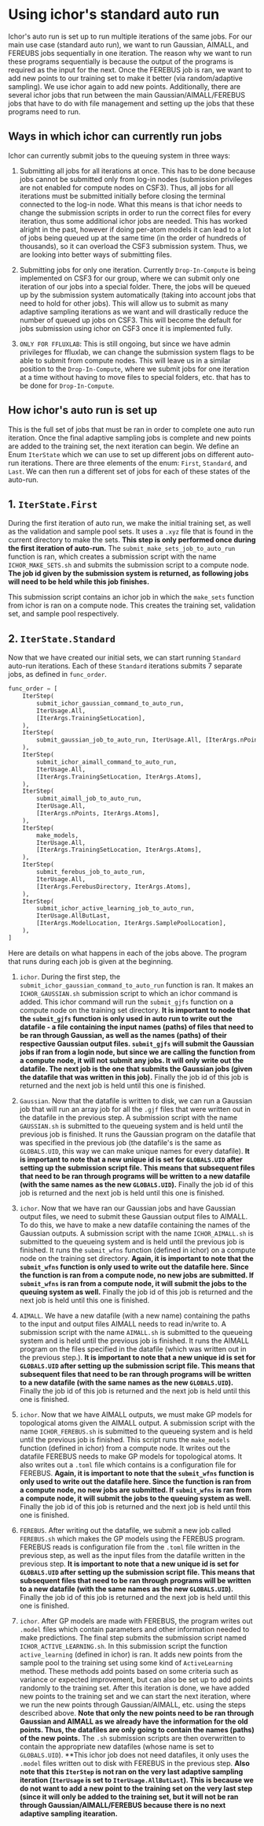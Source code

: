 # Using ichor's standard auto run

Ichor's auto run is set up to run multiple iterations of the same jobs. For our main use case (standard auto run), we want to run Gaussian, AIMALL, and FEREUBS jobs sequentially in one iteration. The reason why we want to run these programs sequentially is because the output of the programs is required as the input for the next. Once the FEREBUS job is ran, we want to add new points to our training set to make it better (via random/adaptive sampling). We use ichor again to add new points. Additionally, there are several ichor jobs that run between the main Gaussian/AIMALL/FEREBUS jobs that have to do with file management and setting up the jobs that these programs need to run.

## Ways in which ichor can currently run jobs

Ichor can currently submit jobs to the queuing system in three ways:

1. Submitting all jobs for all iterations at once. This has to be done because jobs cannot be submitted only from log-in nodes (submission privileges are not enabled for compute nodes on CSF3). Thus, all jobs for all iterations must be submitted initially before closing the terminal connected to the log-in node. What this means is that ichor needs to change the submission scripts in order to run the correct files for every iteration, thus some additional ichor jobs are needed. This has worked alright in the past, however if doing per-atom models it can lead to a lot of jobs being queued up at the same time (in the order of hundreds of thousands), so it can overload the CSF3 submission system. Thus, we are looking into better ways of submitting files.

2. Submitting jobs for only one iteration. Currently `Drop-In-Compute` is being implemented on CSF3 for our group, where we can submit only one iteration of our jobs into a special folder. There, the jobs will be queued up by the submission system automatically (taking into account jobs that need to hold for other jobs). This will allow us to submit as many adaptive sampling iterations as we want and will drastically reduce the number of queued up jobs on CSF3. This will become the default for jobs submission using ichor on CSF3 once it is implemented fully.

3. `ONLY FOR FFLUXLAB`: This is still ongoing, but since we have admin privileges for ffluxlab, we can change the submission system flags to be able to submit from compute nodes. This will leave us in a similar position to the `Drop-In-Compute`, where we submit jobs for one iteration at a time without having to move files to special folders, etc. that has to be done for `Drop-In-Compute`.


## How ichor's auto run is set up

This is the full set of jobs that must be ran in order to complete one auto run iteration. Once the final adaptive sampling jobs is complete and new points are added to the training set, the next iteration can begin. We define an Enum `IterState` which we can use to set up different jobs on different auto-run iterations. There are three elements of the enum: `First`, `Standard`, and `Last`. We can then run a different set of jobs for each of these states of the auto-run. 

## 1. `IterState.First`
During the first iteration of auto run, we make the initial training set, as well as the validation and sample pool sets. It uses a `.xyz` file that is found in the current directory to make the sets. **This step is only performed once during the first iteration of auto-run.**
The `submit_make_sets_job_to_auto_run` function is ran, which creates a submission script with the name `ICHOR_MAKE_SETS.sh` and submits the submission script to a compute node. **The job id given by the submission system is returned, as following jobs will need to be held while this job finishes.**

This submission script contains an ichor job in which the `make_sets` function from ichor is ran on a compute node. This creates the training set, validation set, and sample pool respectively.

## 2. `IterState.Standard`

Now that we have created our initial sets, we can start running `Standard` auto-run iterations. Each of these `Standard` iterations submits 7 separate jobs, as defined in `func_order`.

```python
func_order = [
    IterStep(
        submit_ichor_gaussian_command_to_auto_run,
        IterUsage.All,
        [IterArgs.TrainingSetLocation],
    ),
    IterStep(
        submit_gaussian_job_to_auto_run, IterUsage.All, [IterArgs.nPoints]
    ),
    IterStep(
        submit_ichor_aimall_command_to_auto_run,
        IterUsage.All,
        [IterArgs.TrainingSetLocation, IterArgs.Atoms],
    ),
    IterStep(
        submit_aimall_job_to_auto_run,
        IterUsage.All,
        [IterArgs.nPoints, IterArgs.Atoms],
    ),
    IterStep(
        make_models,
        IterUsage.All,
        [IterArgs.TrainingSetLocation, IterArgs.Atoms],
    ),
    IterStep(
        submit_ferebus_job_to_auto_run,
        IterUsage.All,
        [IterArgs.FerebusDirectory, IterArgs.Atoms],
    ),
    IterStep(
        submit_ichor_active_learning_job_to_auto_run,
        IterUsage.AllButLast,
        [IterArgs.ModelLocation, IterArgs.SamplePoolLocation],
    ),
]
```

Here are details on what happens in each of the jobs above. The program that runs during each job is given at the beginning.

1. `ichor`. During the first step, the `submit_ichor_gaussian_command_to_auto_run` function is ran. It makes an `ICHOR_GAUSSIAN.sh` submission script to which an ichor command is added. This ichor command will run the `submit_gjfs` function on a compute node on the training set directory. **It is important to node that the `submit_gjfs` function is only used in auto run to write out the datafile - a file containing the input names (paths) of files that need to be ran through Gaussian, as well as the names (paths) of their respective Gaussian output files. `submit_gjfs` will submit the Gaussian jobs if ran from a login node, but since we are calling the function from a compute node, it will not submit any jobs. It will only write out the datafile. The next job is the one that submits the Gaussian jobs (given the datafile that was written in this job).** Finally the job id of this job is returned and the next job is held until this one is finished.

2. `Gaussian`. Now that the datafile is written to disk, we can run a Gaussian job that will run an array job for all the `.gjf` files that were written out in the datafile in the previous step. A submission script with the name `GAUSSIAN.sh` is submitted to the queueing system and is held until the previous job is finished. It runs the Gaussian program on the datafile that was specified in the previous job (the datafile's is the same as `GLOBALS.UID`, this way we can make unique names for every datafile). **It is important to note that a new unique id is set for `GLOBALS.UID` after setting up the submission script file. This means that subsequent files that need to be ran through programs will be written to a new datafile (with the same names as the new `GLOBALS.UID`).** Finally the job id of this job is returned and the next job is held until this one is finished.

3. `ichor`. Now that we have ran our Gaussian jobs and have Gaussian output files, we need to submit these Gaussian output files to AIMALL. To do this, we have to make a new datafile containing the names of the Gaussian outputs. A submission script with the name `ICHOR_AIMALL.sh` is submitted to the queueing system and is held until the previous job is finished. It runs the `submit_wfns` function (defined in ichor) on a compute node on the training set directory. **Again, it is important to note that the `submit_wfns` function is only used to write out the datafile here. Since the function is ran from a compute node, no new jobs are submitted. If `submit_wfns` is ran from a compute node, it will submit the jobs to the queuing system as well.** Finally the job id of this job is returned and the next job is held until this one is finished.

4. `AIMALL`. We have a new datafile (with a new name) containing the paths to the input and output files AIMALL needs to read in/write to. A submission script with the name `AIMALL.sh` is submitted to the queueing system and is held until the previous job is finished. It runs the AIMALL program on the files specified in the datafile (which was written out in the previous step.). **It is important to note that a new unique id is set for `GLOBALS.UID` after setting up the submission script file. This means that subsequent files that need to be ran through programs will be written to a new datafile (with the same names as the new `GLOBALS.UID`).** Finally the job id of this job is returned and the next job is held until this one is finished.

5. `ichor`. Now that we have AIMALL outputs, we must make GP models for topological atoms given the AIMALL output. A submission script with the name `ICHOR_FEREBUS.sh` is submitted to the queueing system and is held until the previous job is finished. This script runs the `make_models` function (defined in ichor) from a compute node. It writes out the datafile FEREBUS needs to make GP models for topological atoms. It also writes out a `.toml` file which contains is a configuration file for FEREBUS. **Again, it is important to note that the `submit_wfns` function is only used to write out the datafile here. Since the function is ran from a compute node, no new jobs are submitted. If `submit_wfns` is ran from a compute node, it will submit the jobs to the queuing system as well.** Finally the job id of this job is returned and the next job is held until this one is finished.

6. `FEREBUS`. After writing out the datafile, we submit a new job called `FEREBUS.sh` which makes the GP models using the FEREBUS program. FEREBUS reads is configuration file from the `.toml` file written in the previous step, as well as the input files from the datafile written in the previous step. **It is important to note that a new unique id is set for `GLOBALS.UID` after setting up the submission script file. This means that subsequent files that need to be ran through programs will be written to a new datafile (with the same names as the new `GLOBALS.UID`).** Finally the job id of this job is returned and the next job is held until this one is finished.

7. `ichor`. After GP models are made with FEREBUS, the program writes out `.model` files which contain parameters and other information needed to make predictions. The final step submits the submission script named `ICHOR_ACTIVE_LEARNING.sh`. In this submission script the function `active_learning` (defined in ichor) is ran. It adds new points from the sample pool to the training set using some kind of `ActiveLearning` method. These methods add points based on some criteria such as variance or expected improvement, but can also be set up to add points randomly to the training set. After this iteration is done, we have added new points to the training set and we can start the next iteration, where we run the new points through Gaussian/AIMALL, etc. using the steps described above. **Note that only the new points need to be ran through Gaussian and AIMALL as we already have the information for the old points. Thus, the datafiles are only going to contain the names (paths) of the new points.** The `.sh` submission scripts are then overwritten to contain the appropriate new datafiles (whose name is set to `GLOBALS.UID`). **This ichor job does not need datafiles, it only uses the `.model` files written out to disk with FEREBUS in the previous step. **Also note that this `IterStep` is not ran on the very last adaptive sampling iteration (`IterUsage` is set to `IterUsage.AllButLast`). This is because we do not want to add a new point to the training set  on the very last step (since it will only be added to the training set, but it will not be ran through Gaussian/AIMALL/FEREBUS because there is no next adaptive sampling itearation.**